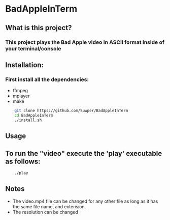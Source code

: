# BadAppleInTerm

## What is this project?
### This project plays the Bad Apple video in ASCII format inside of your terminal/console

## Installation:

### First install all the dependencies:
- ffmpeg
- mplayer
- make

```bash
    git clone https://github.com/Suwper/BadAppleInTerm
    cd BadAppleInTerm
    ./install.sh
```

## Usage

## To run the "video" execute the 'play' executable as follows:

```bash
    ./play
```

## Notes

- The video.mp4 file can be changed for any other file as long as it has the same file name, and extension.
- The resolution can be changed
